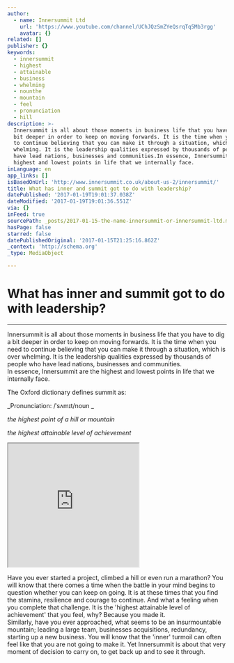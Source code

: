 ```yaml
---
author:
  - name: Innersummit Ltd
    url: 'https://www.youtube.com/channel/UChJQzSmZYeQsrqTq5Mb3rgg'
    avatar: {}
related: []
publisher: {}
keywords:
  - innersummit
  - highest
  - attainable
  - business
  - whelming
  - nounthe
  - mountain
  - feel
  - pronunciation
  - hill
description: >-
  Innersummit is all about those moments in business life that you have to dig a
  bit deeper in order to keep on moving forwards. It is the time when you need
  to continue believing that you can make it through a situation, which is over
  whelming. It is the leadership qualities expressed by thousands of people who
  have lead nations, businesses and communities.In essence, Innersummit are the
  highest and lowest points in life that we internally face.
inLanguage: en
app_links: []
isBasedOnUrl: 'http://www.innersummit.co.uk/about-us-2/innersummit/'
title: What has inner and summit got to do with leadership?
datePublished: '2017-01-19T19:01:37.038Z'
dateModified: '2017-01-19T19:01:36.551Z'
via: {}
inFeed: true
sourcePath: _posts/2017-01-15-the-name-innersummit-or-innersummit-ltd.md
hasPage: false
starred: false
datePublishedOriginal: '2017-01-15T21:25:16.862Z'
_context: 'http://schema.org'
_type: MediaObject

---
```

# What has **inner** and **summit** got to do with leadership?

---

Innersummit is all about those moments in business life that you have to dig a bit deeper in order to keep on moving forwards. It is the time when you need to continue believing that you can make it through a situation, which is over whelming. It is the leadership qualities expressed by thousands of people who have lead nations, businesses and communities.  
In essence, Innersummit are the highest and lowest points in life that we internally face.

The Oxford dictionary defines summit as:

_Pronunciation: /ˈsʌmɪt/noun _

_the highest point of a hill or mountain_

_the highest attainable level of achievement_

<iframe src="https://the-grid.github.io/ed-userhtml/?g=eJwlzUEOwiAQAMCvkH1A0Wg9mNKb9_YFpsBWSECaZXHj723sB2aGuNKSUUn0HAz0txOogPEV2MDl3IOq5AwE5q3etRaR7lsaN4udK1ljtuj1PNF2_TwffppB_TlbyCMZ2LElpSJrS6k6QnyPgz7G8QfLcinZ" height="284" style=""></iframe>

Have you ever started a project, climbed a hill or even run a marathon? You will know that there comes a time when the battle in your mind begins to question whether you can keep on going. It is at these times that you find the stamina, resilience and courage to continue. And what a feeling when you complete that challenge. It is the 'highest attainable level of achievement' that you feel, why? Because you made it.  
Similarly, have you ever approached, what seems to be an insurmountable mountain; leading a large team, businesses acquisitions, redundancy, starting up a new business. You will know that the 'inner' turmoil can often feel like that you are not going to make it. Yet Innersummit is about that very moment of decision to carry on, to get back up and to see it through.